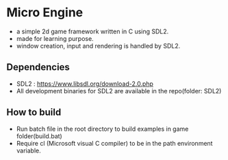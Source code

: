 # Micro Engine
- a simple 2d game framework written in C using SDL2.
- made for learning purpose.
- window creation, input and rendering is handled by SDL2.

## Dependencies
- SDL2  : https://www.libsdl.org/download-2.0.php
- All development binaries for SDL2 are available in the repo(folder: SDL2)

## How to build
- Run batch file in the root directory to build examples in game folder(build.bat)
- Require cl (Microsoft visual C compiler) to be in the path environment variable.
